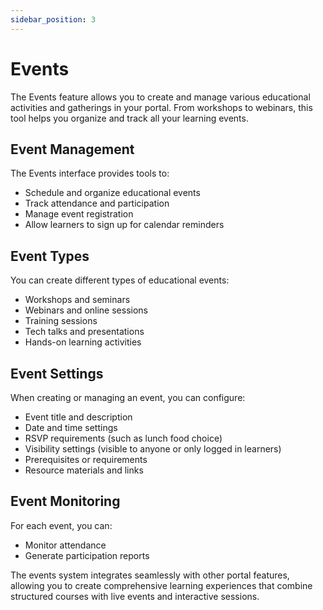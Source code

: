```yaml
---
sidebar_position: 3
---
```


# Events

The Events feature allows you to create and manage various educational activities and gatherings in your portal. From workshops to webinars, this tool helps you organize and track all your learning events.

## Event Management

The Events interface provides tools to:

- Schedule and organize educational events
- Track attendance and participation
- Manage event registration
- Allow learners to sign up for calendar reminders

## Event Types

You can create different types of educational events:

- Workshops and seminars
- Webinars and online sessions
- Training sessions
- Tech talks and presentations
- Hands-on learning activities

## Event Settings

When creating or managing an event, you can configure:

- Event title and description
- Date and time settings
- RSVP requirements (such as lunch food choice)
- Visibility settings (visible to anyone or only logged in learners)
- Prerequisites or requirements
- Resource materials and links

## Event Monitoring

For each event, you can:

- Monitor attendance
- Generate participation reports

The events system integrates seamlessly with other portal features, allowing you to create comprehensive learning experiences that combine structured courses with live events and interactive sessions.
